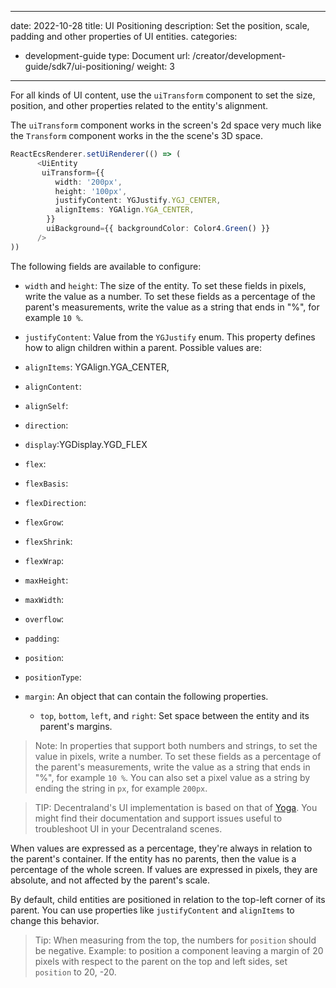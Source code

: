 
---
date: 2022-10-28
title: UI Positioning
description: Set the position, scale, padding and other properties of UI entities.
categories:
  - development-guide
type: Document
url: /creator/development-guide/sdk7/ui-positioning/
weight: 3
---


For all kinds of UI content, use the `uiTransform` component to set the size, position, and other properties related to the entity's alignment.

The `uiTransform` component works in the screen's 2d space very much like the `Transform` component works in the the scene's 3D space.

```ts
ReactEcsRenderer.setUiRenderer(() => (
      <UiEntity
       uiTransform={{
          width: '200px',
          height: '100px',
          justifyContent: YGJustify.YGJ_CENTER,
          alignItems: YGAlign.YGA_CENTER,
        }}
        uiBackground={{ backgroundColor: Color4.Green() }}
      />
))
```

The following fields are available to configure:

- `width` and `height`: The size of the entity. To set these fields in pixels, write the value as a number. To set these fields as a percentage of the parent's measurements, write the value as a string that ends in "%", for example `10 %`.
- `justifyContent`: Value from the `YGJustify` enum. This property defines how to align children within a parent. Possible values are:

- `alignItems`: YGAlign.YGA_CENTER,
- `alignContent`:
- `alignSelf`:
- `direction`:
- `display`:YGDisplay.YGD_FLEX
- `flex`:
- `flexBasis`:
- `flexDirection`:
- `flexGrow`:
- `flexShrink`:
- `flexWrap`:
- `maxHeight`:
- `maxWidth`:
- `overflow`:
- `padding`:
- `position`:
- `positionType`:
- `margin`: An object that can contain the following properties.
	- `top`, `bottom`, `left`, and `right`:  Set space between the entity and its parent's margins.



> Note: In properties that support both numbers and strings, to set the value in pixels, write a number. To set these fields as a percentage of the parent's measurements, write the value as a string that ends in "%", for example `10 %`. You can also set a pixel value as a string by ending the string in `px`, for example `200px`. 

> TIP: Decentraland's UI implementation is based on that of [Yoga](https://yogalayout.com/docs/). You might find their documentation and support issues useful to troubleshoot UI in your Decentraland scenes.

When values are expressed as a percentage, they're always in relation to the parent's container. If the entity has no parents, then the value is a percentage of the whole screen. If values are expressed in pixels, they are absolute, and not affected by the parent's scale.

By default, child entities are positioned in relation to the top-left corner of its parent. You can use properties like `justifyContent` and `alignItems` to change this behavior.

> Tip: When measuring from the top, the numbers for `position` should be negative. Example: to position a component leaving a margin of 20 pixels with respect to the parent on the top and left sides, set `position` to 20, -20.

<!-- 
examples:
```ts
``` -->